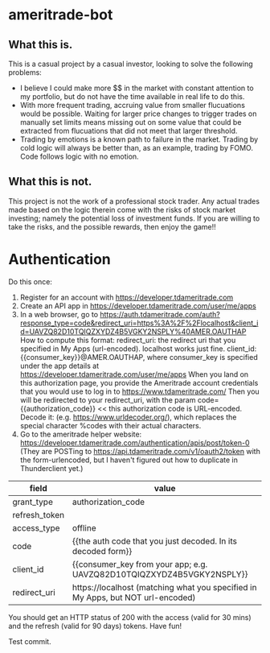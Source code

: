 # ameritrade-bot

## What this is.
This is a casual project by a casual investor, looking to solve the following problems:
* I believe I could make more $$ in the market with constant attention to my portfolio, but do not have the time available in real life to do this.
* With more frequent trading, accruing value from smaller flucuations would be possible. Waiting for larger price changes to trigger trades on manually set limits means missing out on some value that could be extracted from flucuations that did not meet that larger threshold.
* Trading by emotions is a known path to failure in the market. Trading by cold logic will always be better than, as an example, trading by FOMO. Code follows logic with no emotion.

## What this is not.
This project is not the work of a professional stock trader. Any actual trades made based on the logic therein come with the risks of stock market investing; namely the potential loss of investment funds. If you are willing to take the risks, and the possible rewards, then enjoy the game!!

# Authentication

Do this once:
1. Register for an account with https://developer.tdameritrade.com
1. Create an API app in https://developer.tdameritrade.com/user/me/apps
1. In a web browser, go to https://auth.tdameritrade.com/auth?response_type=code&redirect_uri=https%3A%2F%2Flocalhost&client_id=UAVZQ82D10TQIQZXYDZ4B5VGKY2NSPLY%40AMER.OAUTHAP
How to compute this format:
redirect_uri: the redirect uri that you specified in My Apps (url-encoded). localhost works just fine.
client_id: {{consumer_key}}@AMER.OAUTHAP, where consumer_key is specified under the app details at https://developer.tdameritrade.com/user/me/apps
When you land on this authorization page, you provide the Ameritrade account credentials that you would use to log in to https://www.tdameritrade.com/
Then you will be redirected to your redirect_uri, with the param code={{authorization_code}} << this authorization code is URL-encoded.
Decode it: (e.g. https://www.urldecoder.org/), which replaces the special character %codes with their actual characters.
1. Go to the ameritrade helper website: https://developer.tdameritrade.com/authentication/apis/post/token-0
(They are POSTing to https://api.tdameritrade.com/v1/oauth2/token with the form-urlencoded, but I haven't figured out how to duplicate in Thunderclient yet.)

| field | value |
| ---   | ---   |
| grant_type | authorization_code |
| refresh_token | <blank> |
| access_type | offline |
| code | {{the auth code that you just decoded. In its decoded form}} |
| client_id | {{consumer_key from your app; e.g. UAVZQ82D10TQIQZXYDZ4B5VGKY2NSPLY}} |
| redirect_uri | https://localhost (matching what you specified in My Apps, but NOT url-encoded) |

You should get an HTTP status of 200 with the access (valid for 30 mins) and the refresh (valid for 90 days) tokens. Have fun!

Test commit.
